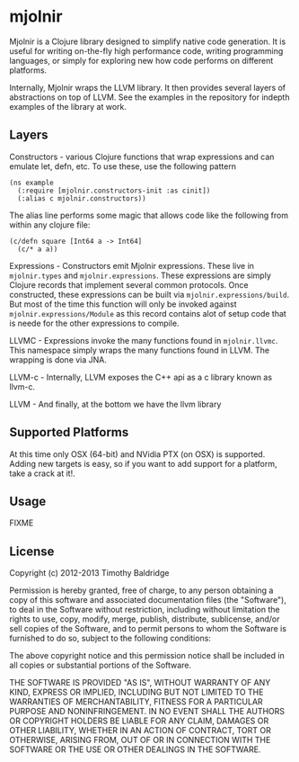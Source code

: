 # mjolnir

Mjolnir is a Clojure library designed to simplify native code generation. It is useful for writing on-the-fly high performance code, writing programming languages, or simply for exploring new how code performs on different platforms. 

Internally, Mjolnir wraps the LLVM library. It then provides several layers of abstractions on top of LLVM. See the examples in the repository for indepth examples of the library at work. 

## Layers

Constructors - various Clojure functions that wrap expressions and can emulate let, defn, etc. To use these, use the following pattern

    (ns example
      (:require [mjolnir.constructors-init :as cinit])
      (:alias c mjolnir.constructors))
      
The alias line performs some magic that allows code like the following from within any clojure file:

    (c/defn square [Int64 a -> Int64]
      (c/* a a))


Expressions - Constructors emit Mjolnir expressions. These live in `mjolnir.types` and `mjolnir.expressions`. These expressions are simply Clojure records that implement several common protocols. Once constructed, these expressions can be built via `mjolnir.expressions/build`. But most of the time this function will only be invoked against `mjolnir.expressions/Module` as this record contains alot of setup code that is neede for the other expressions to compile. 

LLVMC - Expressions invoke the many functions found in `mjolnir.llvmc`. This namespace simply wraps the many functions found in LLVM. The wrapping is done via JNA. 

LLVM-c - Internally, LLVM exposes the C++ api as a c library known as llvm-c.


LLVM - And finally, at the bottom we have the llvm library

## Supported Platforms

At this time only OSX (64-bit) and NVidia PTX (on OSX) is supported. Adding new targets is easy, so if you want to add support for a platform, take a crack at it!. 

## Usage

FIXME

## License

Copyright (c) 2012-2013 Timothy Baldridge

Permission is hereby granted, free of charge, to any person obtaining a copy of this software and associated documentation files (the "Software"), to deal in the Software without restriction, including without limitation the rights to use, copy, modify, merge, publish, distribute, sublicense, and/or sell copies of the Software, and to permit persons to whom the Software is furnished to do so, subject to the following conditions:

The above copyright notice and this permission notice shall be included in all copies or substantial portions of the Software.

THE SOFTWARE IS PROVIDED "AS IS", WITHOUT WARRANTY OF ANY KIND, EXPRESS OR IMPLIED, INCLUDING BUT NOT LIMITED TO THE WARRANTIES OF MERCHANTABILITY, FITNESS FOR A PARTICULAR PURPOSE AND NONINFRINGEMENT. IN NO EVENT SHALL THE AUTHORS OR COPYRIGHT HOLDERS BE LIABLE FOR ANY CLAIM, DAMAGES OR OTHER LIABILITY, WHETHER IN AN ACTION OF CONTRACT, TORT OR OTHERWISE, ARISING FROM, OUT OF OR IN CONNECTION WITH THE SOFTWARE OR THE USE OR OTHER DEALINGS IN THE SOFTWARE.
